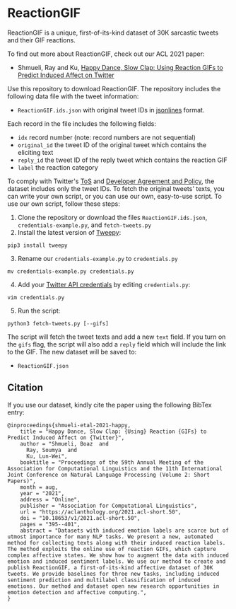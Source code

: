 # ReactionGIF

ReactionGIF is a unique, first-of-its-kind dataset of 30K sarcastic tweets and their GIF reactions. 

To find out more about ReactionGIF, 
check out our ACL 2021 paper:

* Shmueli, Ray and Ku, [Happy Dance, Slow Clap: Using Reaction GIFs to Predict Induced Affect on Twitter](https://arxiv.org/abs/2105.09967)

Use this repository to download ReactionGIF. The repository includes the following data file with the tweet information:

  * `ReactionGIF.ids.json` with original tweet IDs in [jsonlines](https://jsonlines.org) format.

Each record in the file includes the following fields:
* ``idx`` record number (note: record numbers are not sequential)
* `original_id` the tweet ID of the original tweet which contains the eliciting text
* ``reply_id`` the tweet ID of the reply tweet which contains the reaction GIF
* ``label`` the reaction category

To comply with Twitter's [ToS](https://twitter.com/tos) and [Developer Agreement and Policy](https://developer.twitter.com/en/developer-terms/agreement-and-policy), the dataset  includes only the tweet IDs. To fetch the original tweets' texts, you can write your own script, or you can use our own, easy-to-use script. To use our own script, follow these steps:

  1. Clone the repository or download the files `ReactionGIF.ids.json`, `credentials-example.py`, and `fetch-tweets.py`
  2. Install the latest version of [Tweepy](https://www.tweepy.org):
  
    pip3 install tweepy
  3. Rename our `credentials-example.py` to `credentials.py`

    mv credentials-example.py credentials.py
  4. Add your [Twitter API credentials](https://developer.twitter.com/en/docs/twitter-api/getting-started/getting-access-to-the-twitter-api) by editing `credentials.py`:

    vim credentials.py
  5. Run the script:
  
    python3 fetch-tweets.py [--gifs]

The script will fetch the tweet texts and add a new ``text`` field. If you turn on the `gifs` flag, the script will also add a ``reply`` field which will include the link to the GIF. The new dataset will be saved to:

  * `ReactionGIF.json`

## Citation

If you use our dataset, kindly cite the paper using the following BibTex entry:

```
@inproceedings{shmueli-etal-2021-happy,
    title = "Happy Dance, Slow Clap: {Using} Reaction {GIFs} to Predict Induced Affect on {Twitter}",
    author = "Shmueli, Boaz  and
      Ray, Soumya  and
      Ku, Lun-Wei",
    booktitle = "Proceedings of the 59th Annual Meeting of the Association for Computational Linguistics and the 11th International Joint Conference on Natural Language Processing (Volume 2: Short Papers)",
    month = aug,
    year = "2021",
    address = "Online",
    publisher = "Association for Computational Linguistics",
    url = "https://aclanthology.org/2021.acl-short.50",
    doi = "10.18653/v1/2021.acl-short.50",
    pages = "395--401",
    abstract = "Datasets with induced emotion labels are scarce but of utmost importance for many NLP tasks. We present a new, automated method for collecting texts along with their induced reaction labels. The method exploits the online use of reaction GIFs, which capture complex affective states. We show how to augment the data with induced emotion and induced sentiment labels. We use our method to create and publish ReactionGIF, a first-of-its-kind affective dataset of 30K tweets. We provide baselines for three new tasks, including induced sentiment prediction and multilabel classification of induced emotions. Our method and dataset open new research opportunities in emotion detection and affective computing.",
}
```

